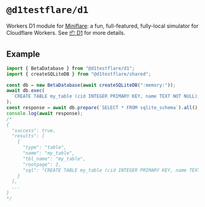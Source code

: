 # `@d1testflare/d1`

Workers D1 module for [Miniflare](https://github.com/cloudflare/miniflare): a
fun, full-featured, fully-local simulator for Cloudflare Workers. See
[📦 D1](https://miniflare.dev/storage/d1) for more details.

## Example

```js
import { BetaDatabase } from "@d1testflare/d1";
import { createSQLiteDB } from "@d1testflare/shared";

const db = new BetaDatabase(await createSQLiteDB(":memory:"));
await db.exec(
  `CREATE TABLE my_table (cid INTEGER PRIMARY KEY, name TEXT NOT NULL);`
);
const response = await db.prepare(`SELECT * FROM sqlite_schema`).all();
console.log(await response);
/*
{
  "success": true,
  "results": [
    {
      "type": "table",
      "name": "my_table",
      "tbl_name": "my_table",
      "rootpage": 2,
      "sql": "CREATE TABLE my_table (cid INTEGER PRIMARY KEY, name TEXT NOT NULL)"
    }
  ],
  ...
}
*/
```
